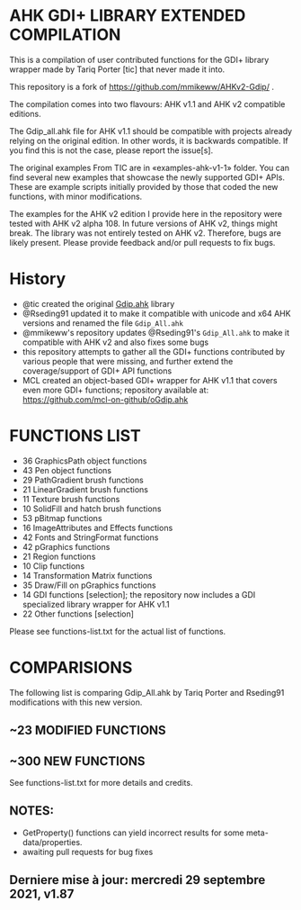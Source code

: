 # AHK GDI+ LIBRARY EXTENDED COMPILATION

This is a compilation of user contributed functions for the GDI+ library wrapper made by Tariq Porter [tic] that never made it into.

This repository is a fork of https://github.com/mmikeww/AHKv2-Gdip/ .

The compilation comes into two flavours: AHK v1.1 and AHK v2 compatible editions. 

The Gdip_all.ahk file for AHK v1.1 should be compatible with projects already relying on the original edition. In other words, it is backwards compatible. If you find this is not the case, please report the issue[s].

The original examples From TIC are in «examples-ahk-v1-1» folder. You can find several new examples that showcase the newly supported GDI+ APIs. These are example scripts initially provided by those that coded the new functions, with minor modifications.

The examples for the AHK v2 edition I provide here in the repository were tested with AHK v2 alpha 108. In future versions of AHK v2, things might break. The library was not entirely tested on AHK v2. Therefore, bugs are likely present. Please provide feedback and/or pull requests to fix bugs.

# History
- @tic created the original [Gdip.ahk](https://github.com/tariqporter/Gdip/) library
- @Rseding91 updated it to make it compatible with unicode and x64 AHK versions and renamed the file `Gdip_All.ahk`
- @mmikeww's repository updates @Rseding91's `Gdip_All.ahk` to make it compatible with AHK v2 and also fixes some bugs
- this repository attempts to gather all the GDI+ functions contributed by various people that were missing, and further extend the coverage/support of GDI+ API functions
- MCL created an object-based GDI+ wrapper for AHK v1.1 that covers even more GDI+ functions; repository available at: https://github.com/mcl-on-github/oGdip.ahk

# FUNCTIONS LIST

- 36 GraphicsPath object functions
- 43 Pen object functions
- 29 PathGradient brush functions
- 21 LinearGradient brush functions
- 11 Texture brush functions
- 10 SolidFill and hatch brush functions
- 53 pBitmap functions
- 16 ImageAttributes and Effects functions
- 42 Fonts and StringFormat functions
- 42 pGraphics functions
- 21 Region functions
- 10 Clip functions
- 14 Transformation Matrix functions
- 35 Draw/Fill on pGraphics functions
- 14 GDI functions [selection]; the repository now includes a GDI specialized library wrapper for AHK v1.1
- 22 Other functions [selection]

Please see functions-list.txt for the actual list of functions.

# COMPARISIONS

The following list is comparing Gdip_All.ahk by Tariq Porter and Rseding91 modifications with this new version.

## ~23 MODIFIED FUNCTIONS

## ~300 NEW FUNCTIONS

See functions-list.txt for more details and credits.

## NOTES:
  - GetProperty() functions can yield incorrect results for some meta-data/properties.
  - awaiting pull requests for bug fixes

## Derniere mise à jour: mercredi 29 septembre 2021, v1.87
